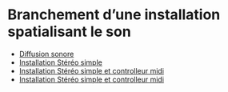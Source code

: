<!-- %: BLOC2_SAVOIR1  -->
# Branchement d’une installation spatialisant le son
<!-- %; -->

<!-- start-replace-subnav -->
* [Diffusion sonore ](/03-savoirs/02/01/00-base/)
* [Installation Stéréo simple](/03-savoirs/02/01/01-stereo/)
* [Installation Stéréo simple et controlleur midi](/03-savoirs/02/01/02-stereo-midi/)
* [Installation Stéréo simple et controlleur midi](/03-savoirs/02/01/03-stereo-micro-midi/)
<!-- end-replace-subnav -->